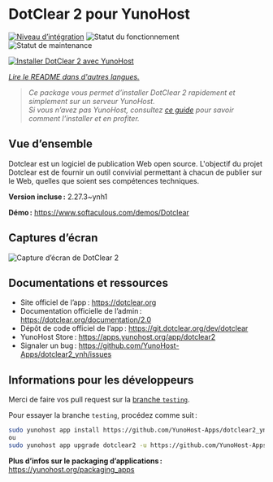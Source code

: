 <!--
Nota bene : ce README est automatiquement généré par <https://github.com/YunoHost/apps/tree/master/tools/readme_generator>
Il NE doit PAS être modifié à la main.
-->

# DotClear 2 pour YunoHost

[![Niveau d’intégration](https://dash.yunohost.org/integration/dotclear2.svg)](https://dash.yunohost.org/appci/app/dotclear2) ![Statut du fonctionnement](https://ci-apps.yunohost.org/ci/badges/dotclear2.status.svg) ![Statut de maintenance](https://ci-apps.yunohost.org/ci/badges/dotclear2.maintain.svg)

[![Installer DotClear 2 avec YunoHost](https://install-app.yunohost.org/install-with-yunohost.svg)](https://install-app.yunohost.org/?app=dotclear2)

*[Lire le README dans d'autres langues.](./ALL_README.md)*

> *Ce package vous permet d’installer DotClear 2 rapidement et simplement sur un serveur YunoHost.*  
> *Si vous n’avez pas YunoHost, consultez [ce guide](https://yunohost.org/install) pour savoir comment l’installer et en profiter.*

## Vue d’ensemble

Dotclear est un logiciel de publication Web open source. L'objectif du projet Dotclear est de fournir un outil convivial permettant à chacun de publier sur le Web, quelles que soient ses compétences techniques.


**Version incluse :** 2.27.3~ynh1

**Démo :** <https://www.softaculous.com/demos/Dotclear>

## Captures d’écran

![Capture d’écran de DotClear 2](./doc/screenshots/ss2_dotclear.png)

## Documentations et ressources

- Site officiel de l’app : <https://dotclear.org>
- Documentation officielle de l’admin : <https://dotclear.org/documentation/2.0>
- Dépôt de code officiel de l’app : <https://git.dotclear.org/dev/dotclear>
- YunoHost Store : <https://apps.yunohost.org/app/dotclear2>
- Signaler un bug : <https://github.com/YunoHost-Apps/dotclear2_ynh/issues>

## Informations pour les développeurs

Merci de faire vos pull request sur la [branche `testing`](https://github.com/YunoHost-Apps/dotclear2_ynh/tree/testing).

Pour essayer la branche `testing`, procédez comme suit :

```bash
sudo yunohost app install https://github.com/YunoHost-Apps/dotclear2_ynh/tree/testing --debug
ou
sudo yunohost app upgrade dotclear2 -u https://github.com/YunoHost-Apps/dotclear2_ynh/tree/testing --debug
```

**Plus d’infos sur le packaging d’applications :** <https://yunohost.org/packaging_apps>
